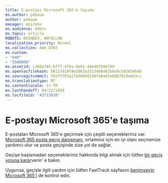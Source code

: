 ```yaml
---
title: E-postayı Microsoft 365'e taşıma
ms.author: pebaum
author: pebaum
manager: mnirkhe
ms.audience: Admin
ms.topic: article
ROBOTS: NOINDEX, NOFOLLOW
localization_priority: Normal
ms.collection: Adm_O365
ms.custom:
- "640"
- "3500008"
ms.assetid: c360a785-bfff-4f8a-9a91-44e40f696799
ms.openlocfilehash: b8117d10f4e2062a3313488d626be9cb92654bd6
ms.sourcegitcommit: 55eff703a17e500681d8fa6a87eb067019ade3cc
ms.translationtype: MT
ms.contentlocale: tr-TR
ms.lasthandoff: 04/22/2020
ms.locfileid: "43713630"
---
```

# <a name="move-email-to-microsoft-365"></a>E-postayı Microsoft 365'e taşıma

E-postaları Microsoft 365'e geçirmek için çeşitli seçenekleriniz var. [Microsoft 365 posta geçiş danışmanı,](https://aka.ms/alchemyinsight-mailmigrationadvisor) ortamınız için en iyi olanı seçmenize yardımcı olur ve posta geçişinde size yol da sağlar.
  
Geçişe başlamadan seçenekleriniz hakkında bilgi almak için lütfen [bir geçiş yoluna karar](https://docs.microsoft.com/Exchange/mailbox-migration/decide-on-a-migration-path)verin' e bakın.

Uygunsa, geçişle ilgili yardım için lütfen FastTrack sayfasını [benimseyin Microsoft 365'i](https://www.microsoft.com/fasttrack/microsoft-365/office-365) de kontrol edin.
  